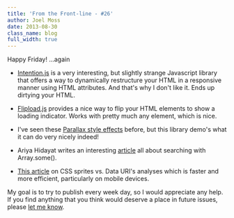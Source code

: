```yaml
---
title: 'From the Front-line - #26'
author: Joel Moss
date: 2013-08-30
class_name: blog
full_width: true
---
```


Happy Friday! ...again

- [Intention.js](http://intentionjs.com/) is a very interesting, but slightly strange Javascript library that offers a way to dynamically restructure your HTML in a responsive manner using HTML attributes. And that's why I don't like it. Ends up dirtying your HTML.

- [Flipload.js](http://pazguille.github.io/flipload/) provides a nice way to flip your HTML elements to show a loading indicator. Works with pretty much any element, which is nice.

- I've seen these [Parallax style effects](http://wagerfield.github.io/parallax/) before, but this library demo's what it can do very nicely indeed!

- Ariya Hidayat writes an interesting [article](http://ariya.ofilabs.com/2013/08/searching-with-array-prototype-some.html) all about searching with Array.some().

- [This article](http://www.mobify.com/blog/css-sprites-vs-data-uris-which-is-faster-on-mobile/) on CSS sprites vs. Data URI's analyses which is faster and more efficient, particularly on mobile devices.

My goal is to try to publish every week day, so I would appreciate any help. If you find anything that you think would deserve a place in future issues, please [let me know](mailto:jmoss@codio.com).